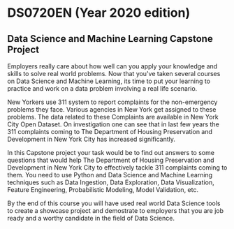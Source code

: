 # DS0720EN (Year 2020 edition)
## Data Science and Machine Learning Capstone Project
Employers really care about how well can you apply your knowledge and skills to solve real world problems. Now that you've taken several courses on Data Science and Machine Learning, its time to put your learning to practice and work on a data problem involving a real life scenario.

New Yorkers use 311 system to report complaints for the non-emergency problems they face. Various agencies in New York get assigned to these problems. The data related to these Complaints are available in New York City Open Dataset. On investigation one can see that in last few years the 311 complaints coming to The Department of Housing Preservation and Development in New York City has increased significantly.

In this Capstone project your task would be to find out answers to some questions that would help The Department of Housing Preservation and Development in New York City to effectively tackle 311 complaints coming to them. You need to use Python and Data Science and Machine Learning techniques such as Data Ingestion, Data Exploration, Data Visualization, Feature Engineering, Probabilistic Modeling, Model Validation, etc.

By the end of this course you will have used real world Data Science tools to create a showcase project and demostrate to employers that you are job ready and a worthy candidate in the field of Data Science.
